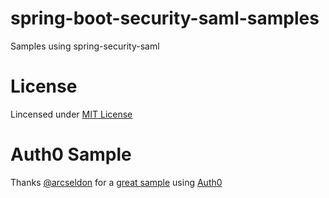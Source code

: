 # spring-boot-security-saml-samples
Samples using spring-security-saml
# License
Lincensed under [MIT License](http://opensource.org/licenses/MIT)
# Auth0 Sample
Thanks [@arcseldon](https://github.com/arcseldon) for a [great sample](https://github.com/auth0-samples/auth0-java-springboot-security-saml-idp-client/tree/master/src/main/java/com/auth0/sample) using [Auth0](https://auth0.com/)
